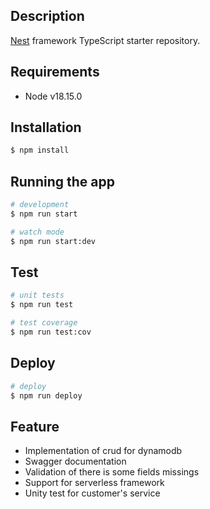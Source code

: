 ## Description

[Nest](https://github.com/nestjs/nest) framework TypeScript starter repository.

## Requirements

- Node v18.15.0

## Installation

```bash
$ npm install
```

## Running the app

```bash
# development
$ npm run start

# watch mode
$ npm run start:dev
```

## Test

```bash
# unit tests
$ npm run test

# test coverage
$ npm run test:cov
```

## Deploy


```bash
# deploy
$ npm run deploy
```

## Feature

- Implementation of crud for dynamodb
- Swagger documentation
- Validation of there is some fields missings
- Support for serverless framework
- Unity test for customer's service


